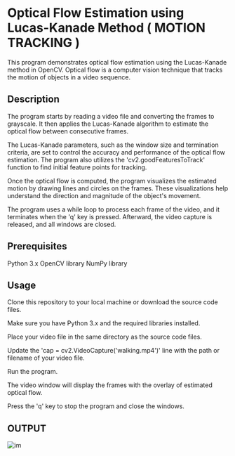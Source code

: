# Optical Flow Estimation using Lucas-Kanade Method ( MOTION TRACKING )

This program demonstrates optical flow estimation using the Lucas-Kanade method in OpenCV. Optical flow is a computer vision technique that tracks the motion of objects in a video sequence.

## Description

The program starts by reading a video file and converting the frames to grayscale. It then applies the Lucas-Kanade algorithm to estimate the optical flow between consecutive frames.

The Lucas-Kanade parameters, such as the window size and termination criteria, are set to control the accuracy and performance of the optical flow estimation. The program also utilizes the 'cv2.goodFeaturesToTrack' function to find initial feature points for tracking.

Once the optical flow is computed, the program visualizes the estimated motion by drawing lines and circles on the frames. These visualizations help understand the direction and magnitude of the object's movement.

The program uses a while loop to process each frame of the video, and it terminates when the 'q' key is pressed. Afterward, the video capture is released, and all windows are closed.

## Prerequisites
   Python 3.x
   OpenCV library
   NumPy library
   
## Usage
Clone this repository to your local machine or download the source code files.

Make sure you have Python 3.x and the required libraries installed.

Place your video file in the same directory as the source code files.

Update the 'cap = cv2.VideoCapture('walking.mp4')' line with the path or filename of your video file.

Run the program.

The video window will display the frames with the overlay of estimated optical flow.

Press the 'q' key to stop the program and close the windows.

## OUTPUT 
![im](https://github.com/VEERA-3/MOTION_TRACKING/assets/88039094/200b6351-ff5c-4216-96ad-0a867c75c9d8)
